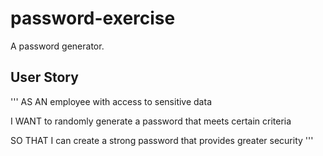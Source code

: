 # password-exercise
A password generator.

## User Story

'''
AS AN employee with access to sensitive data

I WANT to randomly generate a password that meets certain criteria

SO THAT I can create a strong password that provides greater security
'''

